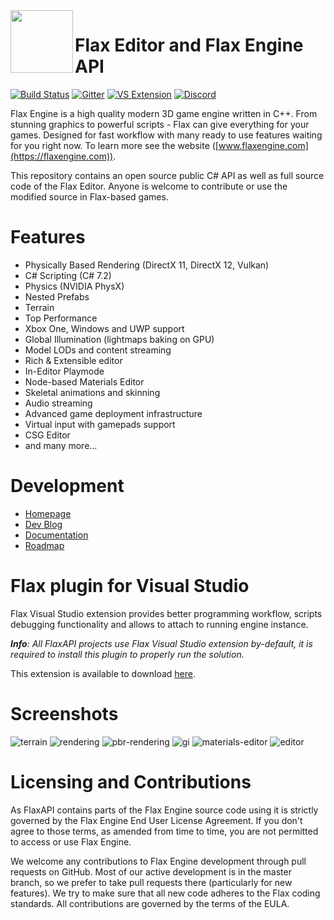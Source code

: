 <img align="left" src="Logo.png" width="100px"/>

# Flax Editor and Flax Engine API
[![Build Status](https://travis-ci.org/FlaxEngine/FlaxAPI.svg?branch=master)](https://travis-ci.org/FlaxEngine/FlaxAPI)
[![Gitter](https://badges.gitter.im/Join%20Chat.svg)](https://gitter.im/flaxengine/lobby?utm_source=badge&utm_medium=badge&utm_campaign=pr-badge&utm_content=badge)
[![VS Extension](https://img.shields.io/badge/vs-extension-green.svg)](https://marketplace.visualstudio.com/items?itemName=Flax.FlaxVS)
[![Discord](https://discordapp.com/api/guilds/437989205315158016/widget.png)](http://discord.flaxengine.com)

Flax Engine is a high quality modern 3D game engine written in C++.
From stunning graphics to powerful scripts - Flax can give everything for your games. Designed for fast workflow with many ready to use features waiting for you right now. To learn more see the website ([www.flaxengine.com](https://flaxengine.com)).

This repository contains an open source public C# API as well as full source code of the Flax Editor. Anyone is welcome to contribute or use the modified source in Flax-based games.

# Features
* Physically Based Rendering (DirectX 11, DirectX 12, Vulkan)
* C# Scripting (C# 7.2)
* Physics (NVIDIA PhysX)
* Nested Prefabs
* Terrain
* Top Performance
* Xbox One, Windows and UWP support
* Global Illumination (lightmaps baking on GPU)
* Model LODs and content streaming
* Rich & Extensible editor
* In-Editor Playmode
* Node-based Materials Editor
* Skeletal animations and skinning
* Audio streaming
* Advanced game deployment infrastructure
* Virtual input with gamepads support
* CSG Editor
* and many more...

# Development
* [Homepage](https://flaxengine.com)
* [Dev Blog](https://flaxengine.com/blog)
* [Documentation](https://docs.flaxengine.com)
* [Roadmap](https://trello.com/b/NQjLXRCP/flax-roadmap)

# Flax plugin for Visual Studio

Flax Visual Studio extension provides better programming workflow, scripts debugging functionality and allows to attach to running engine instance.

***Info**: All FlaxAPI projects use Flax Visual Studio extension by-default, it is required to install this plugin to properly run the solution.*

This extension is available to download [here](https://marketplace.visualstudio.com/items?itemName=Flax.FlaxVS).

# Screenshots

![terrain](https://flaxengine.com/wp-content/images/visuals/terrain.jpg "Terrain")
![rendering](https://flaxengine.com/wp-content/images/Screenshot_2017_03_11_18_12_35.png "Rendering")
![pbr-rendering](https://flaxengine.com/wp-content/images/visuals/pbr.jpg "PBR Rendering")
![gi](https://flaxengine.com/wp-content/images/visuals/gi.jpg "Global Illumination")
![materials-editor](https://flaxengine.com/wp-content/images/editor/materials-editor.jpg "Materials Editor")
![editor](https://flaxengine.com/wp-content/uploads/2017/05/HistoryOfTheCelelej_0029.png "Editor")

# Licensing and Contributions

As FlaxAPI contains parts of the Flax Engine source code using it is strictly governed by the Flax Engine End User License Agreement. If you don't agree to those terms, as amended from time to time, you are not permitted to access or use Flax Engine.

We welcome any contributions to Flax Engine development through pull requests on GitHub. Most of our active development is in the master branch, so we prefer to take pull requests there (particularly for new features). We try to make sure that all new code adheres to the Flax coding standards. All contributions are governed by the terms of the EULA.

